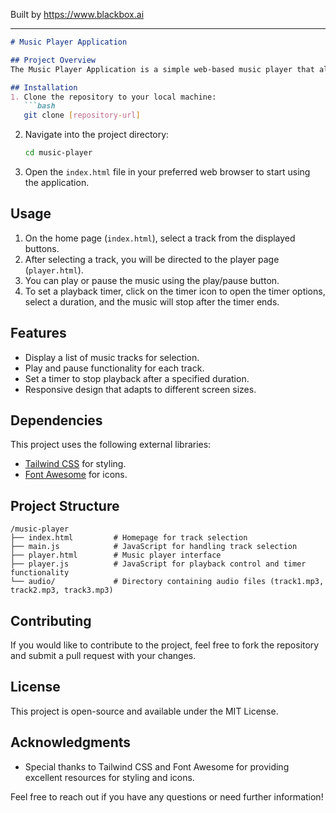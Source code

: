 
Built by https://www.blackbox.ai

---

```markdown
# Music Player Application

## Project Overview
The Music Player Application is a simple web-based music player that allows users to select and play tracks, with the option to set a timer for playback. The project is designed using HTML, CSS (via Tailwind CSS), and JavaScript, providing a clean and user-friendly interface for music playback.

## Installation
1. Clone the repository to your local machine:
   ```bash
   git clone [repository-url]
   ```
2. Navigate into the project directory:
   ```bash
   cd music-player
   ```
3. Open the `index.html` file in your preferred web browser to start using the application.

## Usage
1. On the home page (`index.html`), select a track from the displayed buttons.
2. After selecting a track, you will be directed to the player page (`player.html`).
3. You can play or pause the music using the play/pause button.
4. To set a playback timer, click on the timer icon to open the timer options, select a duration, and the music will stop after the timer ends.

## Features
- Display a list of music tracks for selection.
- Play and pause functionality for each track.
- Set a timer to stop playback after a specified duration.
- Responsive design that adapts to different screen sizes.

## Dependencies
This project uses the following external libraries:
- [Tailwind CSS](https://tailwindcss.com/) for styling.
- [Font Awesome](https://fontawesome.com/) for icons.

## Project Structure
```
/music-player
├── index.html         # Homepage for track selection
├── main.js            # JavaScript for handling track selection
├── player.html        # Music player interface
├── player.js          # JavaScript for playback control and timer functionality
└── audio/             # Directory containing audio files (track1.mp3, track2.mp3, track3.mp3)
```

## Contributing
If you would like to contribute to the project, feel free to fork the repository and submit a pull request with your changes.

## License
This project is open-source and available under the MIT License.

## Acknowledgments
- Special thanks to Tailwind CSS and Font Awesome for providing excellent resources for styling and icons.

Feel free to reach out if you have any questions or need further information!
```